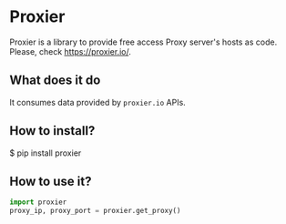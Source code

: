 # Proxier
Proxier is a library to provide free access Proxy server's hosts as code.
Please, check https://proxier.io/.

## What does it do
It consumes data provided by `proxier.io` APIs.

## How to install?
  $ pip install proxier

## How to use it?

```python
import proxier
proxy_ip, proxy_port = proxier.get_proxy()
```
